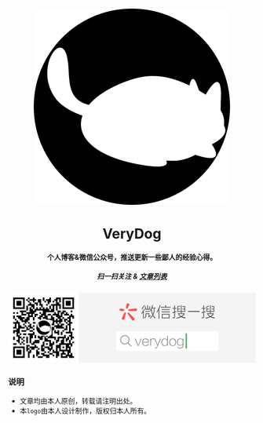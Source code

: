 <p align="center">
  <img alt="logo" src="https://raw.githubusercontent.com/Jon-Millent/blog/master/images/main/verydog.png" width="400" max-width="100%">
</p>


<h1 align="center">
VeryDog
</h1>

<h4 align="center">
个人博客&微信公众号，推送更新一些鄙人的经验心得。 
</h4>

<h5 align="center">
扫一扫关注 & <a href="https://github.com/Jon-Millent/blog/issues">文章列表</a>
</h5>
<div align="center">
  <img src="https://raw.githubusercontent.com/Jon-Millent/blog/master/images/main/weixin.png">
</div>

### 说明
* 文章均由本人原创，转载请注明出处。
* 本`logo`由本人设计制作，版权归本人所有。

